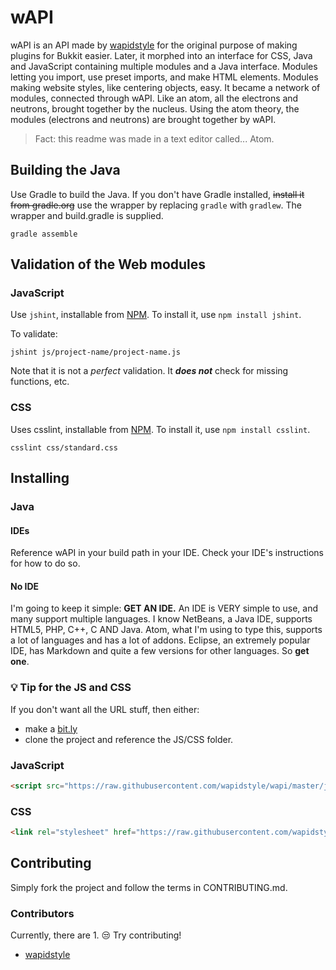 # wAPI

wAPI is an API made by [wapidstyle](https://github.com/wapidstyle) for the original purpose of
making plugins for Bukkit easier. Later, it morphed into an interface for CSS, Java and JavaScript
containing multiple modules and a Java interface. Modules letting you import, use preset imports,
and make HTML elements. Modules making website styles, like centering objects, easy. It became a
network of modules, connected through wAPI. Like an atom, all the electrons and neutrons, brought
together by the nucleus. Using the atom theory, the modules (electrons and neutrons) are brought
together by wAPI.

> Fact: this readme was made in a text editor called... Atom.

## Building the Java
Use Gradle to build the Java. If you don't have Gradle installed,
~~install it from gradle.org~~ use the wrapper by replacing `gradle`
with `gradlew`. The wrapper and build.gradle is supplied.
```shell
gradle assemble
```

## Validation of the Web modules
### JavaScript
Use `jshint`, installable from [NPM](https://www.npmjs.com/package/jshint). To
install it, use `npm install jshint`.

To validate:
```shell
jshint js/project-name/project-name.js
```
Note that it is not a *perfect* validation. It ***does not*** check for
missing functions, etc.

### CSS
Uses csslint, installable from [NPM](https://www.npmjs.com/package/csslint). To
install it, use `npm install csslint`.
```shell
csslint css/standard.css
```

## Installing
### Java
#### IDEs
Reference wAPI in your build path in your IDE. Check your IDE's instructions for how to do so.
#### No IDE
I'm going to keep it simple: **GET AN IDE.** An IDE is VERY simple to use, and many support multiple
languages. I know NetBeans, a Java IDE, supports HTML5, PHP, C++, C AND Java. Atom, what I'm using
to type this, supports a lot of languages and has a lot of addons. Eclipse, an extremely popular IDE,
has Markdown and quite a few versions for other languages. So **get one**.
### :bulb: Tip for the JS and CSS
If you don't want all the URL stuff, then either:
* make a [bit.ly](bit.ly)
* clone the project and reference the JS/CSS folder.
### JavaScript

```html
<script src="https://raw.githubusercontent.com/wapidstyle/wapi/master/js/project_name/project_name.js"></script>
```
### CSS
```html
<link rel="stylesheet" href="https://raw.githubusercontent.com/wapidstyle/wapi/master/css/sheet_name.css">
```
## Contributing
Simply fork the project and follow the terms in CONTRIBUTING.md.
### Contributors
Currently, there are 1. :unamused: Try contributing!
* [wapidstyle](https://github.com/wapidstyle)
